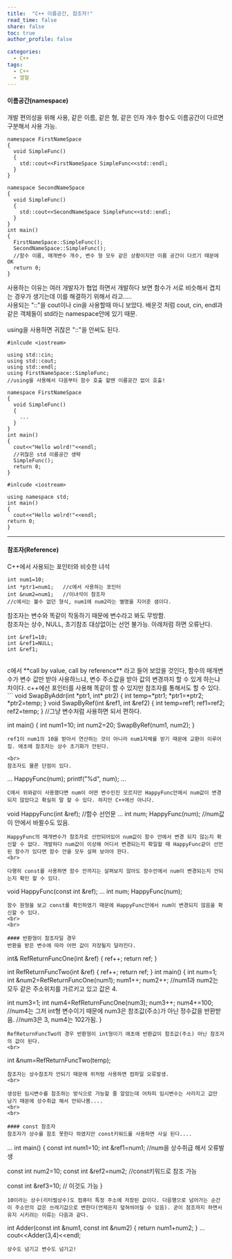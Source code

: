 ```yaml
---
title:  "C++ 이름공간, 참조자!"
read_time: false
share: false
toc: true
author_profile: false

categories:
  - C++
tags:
  - C++
  - 열혈
---
```


#### 이름공간(namespace)
개발 편의성을 위해 사용, 같은 이름, 같은 형, 같은 인자 개수 함수도 이름공간이 다르면 구분해서 사용 가능.
```
namespace FirstNameSpace
{
  void SimpleFunc()
  {
    std::cout<<FirstNameSpace SimpleFunc<<std::endl;
  }
}

namespace SecondNameSpace
{
  void SimpleFunc()
  {
    std::cout<<SecondNameSpace SimpleFunc<<std::endl;
  }
}
int main()
{
  FirstNameSpace::SimpleFunc();
  SecondNameSpace::SimpleFunc();
  //함수 이름, 매개변수 개수, 변수 형 모두 같은 상황이지만 이름 공간이 다르기 때문에 OK
  return 0;
}
```
사용하는 이유는 여러 개발자가 협업 하면서 개발하다 보면 함수가 서로 비슷해서 겹치는 경우가 생기는데 이를 해결하기 위해서 라고.....  
사용되는 "::"을 cout이나 cin을 사용할때 마니 보았다. 배운것 처럼 cout, cin, endl과 같은 객체들이 std라는 namespace안에 있기 때문.  
<br>
using을 사용하면 귀찮은 "::"을 안써도 된다.
```
#inlcude <iostream>

using std::cin;
using std::cout;
using std::endl;
using FirstNameSpace::SimpleFunc;
//using을 사용해서 다음부터 함수 호출 할땐 이름공간 없이 호출!

namespace FirstNameSpace
{
  void SimpleFunc()
  {
    ...
  }
}
int main()
{
  cout<<"Hello wolrd!"<<endl;
  //귀찮은 std 이름공간 생략
  SimpleFunc();
  return 0;
}
```
```
#inlcude <iostream>

using namespace std;
int main()
{
  cout<<"Hello wolrd!"<<endl;
return 0;
}
```
***
#### 참조자(Reference)
C++에서 사용되는 포인터와 비슷한 녀석
```
int num1=10;
int *ptr1=num1;   //c에서 사용하는 포인터
int &num2=num1;   //이녀석이 참조자
//c에서는 볼수 없던 형식, num1에 num2라는 별명을 지어준 샘이다.
```
참조자는 변수와 똑같이 작동하기 때문에 변수라고 봐도 무방함.  
참조자는 상수, NULL, 초기참조 대상없이는 선언 불가능. 아래처럼 하면 오류난다.
```
int &ref1=10;
int &ref1=NULL;
int &ref1;
```
<br>
c에서 **call by value, call by reference** 라고 들어 보았을 것인다, 함수의 매개변수가 변수 값만 받아 사용하느냐, 변수 주소값을 받아 값의 변경까지 할 수 있게 하는냐 차이다.  
c++에선 포인터를 사용해 똑같이 할 수 있지만 참조자를 통해서도 할 수 있다.
```
void SwapByAddr(int *ptr1, int* ptr2)
{
  int temp=*ptr1;
  *ptr1=*ptr2;
  *ptr2=temp;
}
void SwapByRef(int &ref1, int &ref2)
{
  int temp=ref1;
  ref1=ref2;
  ref2=temp;
} //그냥 변수처럼 사용하면 되서 편하다.

int main()
{
  int num1=10;
  int num2=20;
  SwapByRef(num1, num2);
}
```
ref1이 num1의 10을 받아서 연산하는 것이 아니라 num1자체를 받기 때문에 교환이 이루어짐. 애초에 참조자는 상수 초기화가 안된다. 
 
<br>
참조자도 물론 단점이 있다.
```
...
HappyFunc(num);
printf("%d", num);
...
```
C에서 위와같이 사용했다면 num이 어떤 변수인진 모르지만 HappyFunc안에서 num값이 변경 되지 않았다고 확실히 말 할 수 있다. 하지만 C++에선 아니다.
```
void HappyFunc(int &ref); //함수 선언문
...
int num;
HappyFunc(num); //num값이 안에서 바뀔수도 있음.
```
HappyFunc의 매개변수가 참조자로 선언되어있어 num값이 함수 안에서 변경 되지 않는지 확신할 수 없다. 개발하다 num값이 이상해 어디서 변경되는지 확일할 때 HappyFunc같이 선언된 함수가 있다면 함수 안을 모두 살펴 보아야 한다.
<br>

다행히 const를 사용하면 함수 안까지는 살펴보지 않아도 함수안에서 num이 변경되는지 안되는지 확인 할 수 있다.
```
void HappyFunc(const int &ref);
...
int num;
HappyFunc(num);
```
함수 원형을 보고 const를 확인하였기 때문에 HappyFunc안에서 num이 변경되지 않음을 확신할 수 있다.
<br>
<br>

#### 반환형이 참조자일 경우
반환을 받은 변수에 따라 어떤 값이 저장될지 달라진다.
```
int& RefReturnFuncOne(int &ref)
{
  ref++;
  return ref;
}

int RefReturnFuncTwo(int &ref)
{
  ref++;
  return ref;
}
int main()
{
  int num=1;
  int &num2=RefReturnFuncOne(num1);
  num1++;
  num2++;
  //num1과 num2는 모두 같은 주소위치를 가르키고 있고 값은 4.

  int num3=1;
  int num4=RefReturnFuncOne(num3);
  num3++;
  num4+=100;
  //num4는 그저 int형 변수이기 때문에 num3은 참조값(주소)가 아닌 정수값을 반환받음.
  //num3은 3, num4는 102가됨.
}
```
RefReturnFuncTwo의 경우 반환형이 int형이기 애초에 반환값이 참조값(주소) 아닌 참조자의 값이 된다.
<br>

```
int &num=RefReturnFuncTwo(temp);
```
참조자는 상수참조자 안되기 때문에 위처럼 사용하면 컴파일 오류발생.  
<br>

생성된 임시변수를 참조하는 방식으로 가능할 줄 알았는데 어차피 임시변수는 사라지고 값만 남기 때문에 상수취급 해서 안되나봄....
<br>
<br>

#### const 참조자
참조자가 상수를 참조 못한다 하였지만 const키워드를 사용하면 사실 된다....
```
...
int main()
{
  const int num1=10;
  int &ref1=num1; //num을 상수취급 해서 오류발생

  const int num2=10;
  const int &ref2=num2; //const키워드로 참조 가능

  const int &ref3=10; // 이것도 가능
}
```
10이라는 상수(리터럴상수)도 컴퓨터 특정 주소에 저장된 값이다. 다음행으로 넘어가는 순간 이 주소안의 값은 쓰레기값으로 변한다(언제든지 덮혀씌어질 수 있음). 굳이 참조까지 하면서 유지 시키려는 이류는 다음과 같다.
```
int Adder(const int &num1, const int &num2)
{
  return num1+num2;
}
...
cout<<Adder(3,4)<<endl;
```
상수도 넘기고 변수도 넘기고!
